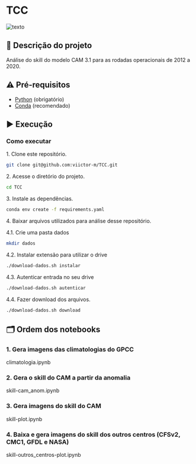 # TCC

![texto](https://img.shields.io/static/v1?label=linguagem&message=python&color=green&style=flat-square "linguagem")

## :scroll: Descrição do projeto

Análise do skill do modelo CAM 3.1 para as rodadas operacionais de 2012 a 2020.

## :warning: Pré-requisitos

- [Python](https://www.python.org/) (obrigatório)
- [Conda](https://docs.conda.io/en/latest/) (recomendado)

## :arrow_forward: Execução

### Como executar

1\. Clone este repositório.

```bash
git clone git@github.com:viictor-m/TCC.git
```

2\. Acesse o diretório do projeto.

```bash
cd TCC
```

3\. Instale as dependências.

```bash
conda env create -f requirements.yaml
```

4\. Baixar arquivos utilizados para análise desse repositório.

   4.1\. Crie uma pasta dados

```bash
mkdir dados
```

   4.2\. Instalar extensão para utilizar o drive

```bash
./download-dados.sh instalar
```

   4.3\. Autenticar entrada no seu drive

```bash
./download-dados.sh autenticar
```

   4.4\. Fazer download dos arquivos.

```bash
./download-dados.sh download
```

## :card_index_dividers: Ordem dos notebooks

### 1. Gera imagens das climatologias do GPCC

climatologia.ipynb

### 2. Gera o skill do CAM a partir da anomalia

skill-cam_anom.ipynb

### 3. Gera imagens do skill do CAM

skill-plot.ipynb

### 4. Baixa e gera imagens do skill dos outros centros (CFSv2, CMC1, GFDL e NASA)

skill-outros_centros-plot.ipynb
